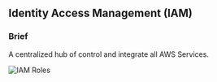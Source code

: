 ## Identity Access Management (IAM)

### Brief
A centralized hub of control and integrate all AWS Services. 


![IAM Roles](https://user-images.githubusercontent.com/13093517/83959193-11533980-a848-11ea-9d03-d8133e0aaa86.png)
